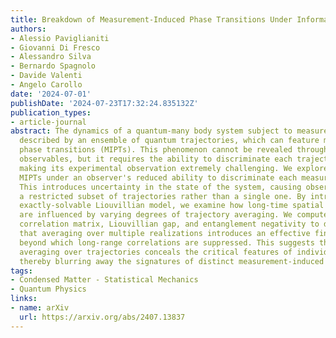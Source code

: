 ```yaml
---
title: Breakdown of Measurement-Induced Phase Transitions Under Information Loss
authors:
- Alessio Paviglianiti
- Giovanni Di Fresco
- Alessandro Silva
- Bernardo Spagnolo
- Davide Valenti
- Angelo Carollo
date: '2024-07-01'
publishDate: '2024-07-23T17:32:24.835132Z'
publication_types:
- article-journal
abstract: The dynamics of a quantum-many body system subject to measurements is naturally
  described by an ensemble of quantum trajectories, which can feature measurement-induced
  phase transitions (MIPTs). This phenomenon cannot be revealed through ensemble-averaged
  observables, but it requires the ability to discriminate each trajectory separately,
  making its experimental observation extremely challenging. We explore the fate of
  MIPTs under an observer's reduced ability to discriminate each measurement outcome.
  This introduces uncertainty in the state of the system, causing observables to probe
  a restricted subset of trajectories rather than a single one. By introducing an
  exactly-solvable Liouvillian model, we examine how long-time spatial correlations
  are influenced by varying degrees of trajectory averaging. We compute exactly the
  correlation matrix, Liouvillian gap, and entanglement negativity to demonstrate
  that averaging over multiple realizations introduces an effective finite lengthscale,
  beyond which long-range correlations are suppressed. This suggests that partial
  averaging over trajectories conceals the critical features of individual realizations,
  thereby blurring away the signatures of distinct measurement-induced phases.
tags:
- Condensed Matter - Statistical Mechanics
- Quantum Physics
links:
- name: arXiv
  url: https://arxiv.org/abs/2407.13837
---
```

